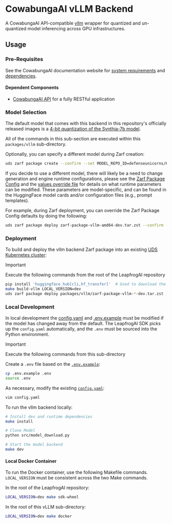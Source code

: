 # CowabungaAI vLLM Backend

A CowabungaAI API-compatible [vllm](https://github.com/vllm-project/vllm) wrapper for quantized and un-quantized model inferencing across GPU infrastructures.

## Usage

### Pre-Requisites

See the CowabungaAI documentation website for [system requirements](https://docs.leapfrog.ai/docs/local-deploy-guide/requirements/) and [dependencies](https://docs.leapfrog.ai/docs/local-deploy-guide/dependencies/).

#### Dependent Components

- [CowabungaAI API](../api/README.md) for a fully RESTful application

### Model Selection

The default model that comes with this backend in this repository's officially released images is a [4-bit quantization of the Synthia-7b model](https://huggingface.co/TheBloke/SynthIA-7B-v2.0-GPTQ).

All of the commands in this sub-section are executed within this `packages/vllm` sub-directory.

Optionally, you can specify a different model during Zarf creation:

```bash
uds zarf package create --confirm --set MODEL_REPO_ID=defenseunicorns/Hermes-2-Pro-Mistral-7B-4bit-32g --set MODEL_REVISION=main
```

If you decide to use a different model, there will likely be a need to change generation and engine runtime configurations, please see the [Zarf Package Config](./zarf-config.yaml) and the [values override file](./values/upstream-values.yaml) for details on what runtime parameters can be modified. These parameters are model-specific, and can be found in the HuggingFace model cards and/or configuration files (e.g., prompt templates).

For example, during Zarf deployment, you can override the Zarf Package Config defaults by doing the following:

```bash
uds zarf package deploy zarf-package-vllm-amd64-dev.tar.zst --confirm --set ENFORCE_EAGER=True
```

### Deployment

To build and deploy the vllm backend Zarf package into an existing [UDS Kubernetes cluster](../k3d-gpu/README.md):

> [!IMPORTANT]
> Execute the following commands from the root of the LeapfrogAI repository

```bash
pip install 'huggingface_hub[cli,hf_transfer]'  # Used to download the model weights from huggingface
make build-vllm LOCAL_VERSION=dev
uds zarf package deploy packages/vllm/zarf-package-vllm-*-dev.tar.zst --confirm
```

### Local Development

In local development the [config.yaml](./config.yaml) and [.env.example](./.env.example) must be modified if the model has changed away from the default. The LeapfrogAI SDK picks up the `config.yaml` automatically, and the `.env` must be sourced into the Python environment.

> [!IMPORTANT]
> Execute the following commands from this sub-directory

Create a `.env` file based on the [`.env.example`](./.env.example):

```bash
cp .env.example .env
source .env
```

As necessary, modify the existing [`config.yaml`](./config.yaml):

```bash
vim config.yaml
```

To run the vllm backend locally:

```bash
# Install dev and runtime dependencies
make install

# Clone Model
python src/model_download.py

# Start the model backend
make dev
```

#### Local Docker Container

To run the Docker container, use the following Makefile commands. `LOCAL_VERSION` must be consistent across the two Make commands.

In the root of the LeapfrogAI repository:

```bash
LOCAL_VERSION=dev make sdk-wheel
```

In the root of this vLLM sub-directory:

```bash
LOCAL_VERSION=dev make docker
```
